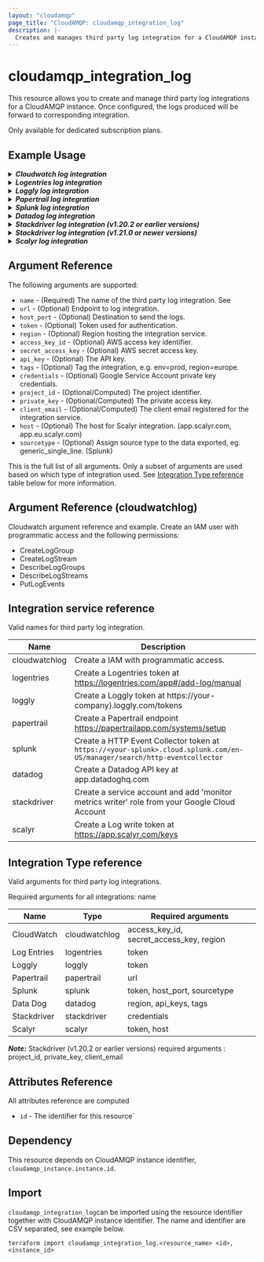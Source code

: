 ```yaml
---
layout: "cloudamqp"
page_title: "CloudAMQP: cloudamqp_integration_log"
description: |-
  Creates and manages third party log integration for a CloudAMQP instance.
---
```


# cloudamqp_integration_log

This resource allows you to create and manage third party log integrations for a CloudAMQP instance. Once configured, the logs produced will be forward to corresponding integration.

Only available for dedicated subscription plans.

## Example Usage

<details>
  <summary>
    <b>
      <i>Cloudwatch log integration</i>
    </b>
  </summary>

```hcl
resource "cloudamqp_integration_log" "cloudwatch" {
  instance_id = cloudamqp_instance.instance.id
  name = "cloudwatchlog"
  access_key_id = var.aws_access_key_id
  secret_access_key = var.aws_secret_access_key
  region = var.aws_region
}
```
</details>

<details>
  <summary>
    <b>
      <i>Logentries log integration</i>
    </b>
  </summary>

```hcl
resource "cloudamqp_integration_log" "logentries" {
  instance_id = cloudamqp_instance.instance.id
  name = "logentries"
  token = var.logentries_token
}
```
</details>

<details>
  <summary>
    <b>
      <i>Loggly log integration</i>
    </b>
  </summary>

```hcl
resource "cloudamqp_integration_log" "loggly" {
  instance_id = cloudamqp_instance.instance.id
  name = "loggly"
  token = var.loggly_token
}
```
</details>

<details>
  <summary>
    <b>
      <i>Papertrail log integration</i>
    </b>
  </summary>

```hcl
resource "cloudamqp_integration_log" "papertrail" {
  instance_id = cloudamqp_instance.instance.id
  name = "papertrail"
  url = var.papertrail_url
}
```
</details>

<details>
  <summary>
    <b>
      <i>Splunk log integration</i>
    </b>
  </summary>

```hcl
resource "cloudamqp_integration_log" "splunk" {
  instance_id = cloudamqp_instance.instance.id
  name = "splunk"
  token = var.splunk_token
  host_port = var.splunk_host_port
  source_type = "generic_single_line"
}
```
</details>

<details>
  <summary>
    <b>
      <i>Datadog log integration</i>
    </b>
  </summary>

```hcl
resource "cloudamqp_integration_log" "datadog" {
  instance_id = cloudamqp_instance.instance.id
  name = "datadog"
  region = var.datadog_region
  api_key = var.datadog_api_key
  tags = var.datadog_tags
}
```
</details>

<details>
  <summary>
    <b>
      <i>Stackdriver log integration (v1.20.2 or earlier versions)</i>
    </b>
  </summary>

Use variable file populated with project_id, private_key and client_email

```hcl
resource "cloudamqp_integration_log" "stackdriver" {
  instance_id = cloudamqp_instance.instance.id
  name = "stackdriver"
  project_id = var.stackdriver_project_id
  private_key = var.stackdriver_private_key
  client_email = var.stackdriver_client_email
}
```

or by using google_service_account_key resource from Google provider

```hcl
resource "google_service_account" "service_account" {
  account_id = "<account_id>"
  description = "<description>"
  display_name = "<display_name>"
}

resource "google_service_account_key" "service_account_key" {
  service_account_id = google_service_account.service_account.name
}

resource "cloudamqp_integration_log" "stackdriver" {
  instance_id = cloudamqp_instance.instance.id
  name = "stackdriver"
  project_id = jsondecode(base64decode(google_service_account_key.service_account_key.private_key)).project_id
  private_key = jsondecode(base64decode(google_service_account_key.service_account_key.private_key)).private_key
  client_email = jsondecode(base64decode(google_service_account_key.service_account_key.private_key)).client_email
}
```
</details>

<details>
  <summary>
    <b>
      <i>Stackdriver log integration (v1.21.0 or newer versions)</i>
    </b>
  </summary>

Use credentials argument and let the provider do the Base64decode and internally populate, *project_id, client_name, private_key*

```hcl
resource "google_service_account" "service_account" {
  account_id = "<account_id>"
  description = "<description>"
  display_name = "<display_name>"
}

resource "google_service_account_key" "service_account_key" {
  service_account_id = google_service_account.service_account.name
}

resource "cloudamqp_integration_log" "stackdriver" {
  instance_id = cloudamqp_instance.instance.id
  name = "stackdriver"
  credentials = google_service_account_key.service_account_key.private_key
}
```

or use the same as earlier version and decode the google service account key

```hcl
resource "google_service_account" "service_account" {
  account_id = "<account_id>"
  description = "<description>"
  display_name = "<display_name>"
}

resource "google_service_account_key" "service_account_key" {
  service_account_id = google_service_account.service_account.name
}

resource "cloudamqp_integration_log" "stackdriver" {
  instance_id = cloudamqp_instance.instance.id
  name = "stackdriver"
  project_id = jsondecode(base64decode(google_service_account_key.service_account_key.private_key)).project_id
  private_key = jsondecode(base64decode(google_service_account_key.service_account_key.private_key)).private_key
  client_email = jsondecode(base64decode(google_service_account_key.service_account_key.private_key)).client_email
}
```
</details>

<details>
  <summary>
    <b>
      <i>Scalyr log integration</i>
    </b>
  </summary>

```hcl
resource "cloudamqp_integration_log" "scalyr" {
  instance_id = cloudamqp_instance.instance.id
  name = "scalyr"
  token = var.scalyr_token
  host = var.scalyr_host
}
```
</details>

## Argument Reference

The following arguments are supported:

* `name`              - (Required) The name of the third party log integration. See
* `url`               - (Optional) Endpoint to log integration.
* `host_port`         - (Optional) Destination to send the logs.
* `token`             - (Optional) Token used for authentication.
* `region`            - (Optional) Region hosting the integration service.
* `access_key_id`     - (Optional) AWS access key identifier.
* `secret_access_key` - (Optional) AWS secret access key.
* `api_key`           - (Optional) The API key.
* `tags`              - (Optional) Tag the integration, e.g. env=prod, region=europe.
* `credentials`       - (Optional) Google Service Account private key credentials.
* `project_id`        - (Optional/Computed) The project identifier.
* `private_key`       - (Optional/Computed) The private access key.
* `client_email`      - (Optional/Computed) The client email registered for the integration service.
* `host`              - (Optional) The host for Scalyr integration. (app.scalyr.com, app.eu.scalyr.com)
* `sourcetype`        - (Optional) Assign source type to the data exported, eg. generic_single_line. (Splunk)

This is the full list of all arguments. Only a subset of arguments are used based on which type of integration used. See [Integration Type reference](#integration-type-reference) table below for more information.

## Argument Reference (cloudwatchlog)

Cloudwatch argument reference and example. Create an IAM user with programmatic access and the following permissions:

* CreateLogGroup
* CreateLogStream
* DescribeLogGroups
* DescribeLogStreams
* PutLogEvents

## Integration service reference

Valid names for third party log integration.

| Name       | Description |
|------------|---------------------------------------------------------------|
| cloudwatchlog | Create a IAM with programmatic access. |
| logentries | Create a Logentries token at https://logentries.com/app#/add-log/manual  |
| loggly     | Create a Loggly token at https://your-company}.loggly.com/tokens |
| papertrail | Create a Papertrail endpoint https://papertrailapp.com/systems/setup |
| splunk     | Create a HTTP Event Collector token at `https://<your-splunk>.cloud.splunk.com/en-US/manager/search/http-eventcollector` |
| datadog       | Create a Datadog API key at app.datadoghq.com |
| stackdriver   | Create a service account and add 'monitor metrics writer' role from your Google Cloud Account |
| scalyr        | Create a Log write token at https://app.scalyr.com/keys |

## Integration Type reference

Valid arguments for third party log integrations.

Required arguments for all integrations: name

| Name | Type | Required arguments |
| ---- | ---- | ---- |
| CloudWatch | cloudwatchlog | access_key_id, secret_access_key, region |
| Log Entries | logentries | token |
| Loggly | loggly | token |
| Papertrail | papertrail | url |
| Splunk | splunk | token, host_port, sourcetype |
| Data Dog | datadog | region, api_keys, tags |
| Stackdriver | stackdriver | credentials |
| Scalyr | scalyr | token, host |

***Note:*** Stackdriver (v1.20.2 or earlier versions) required arguments  : project_id, private_key, client_email

## Attributes Reference

All attributes reference are computed

* `id`  - The identifier for this resource`

## Dependency

This resource depends on CloudAMQP instance identifier, `cloudamqp_instance.instance.id`.

## Import

`cloudamqp_integration_log`can be imported using the resource identifier together with CloudAMQP instance identifier. The name and identifier are CSV separated, see example below.

`terraform import cloudamqp_integration_log.<resource_name> <id>,<instance_id>`
